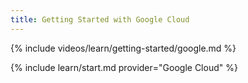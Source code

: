 ```yaml
---
title: Getting Started with Google Cloud
---
```


{% include videos/learn/getting-started/google.md %}

{% include learn/start.md provider="Google Cloud" %}
